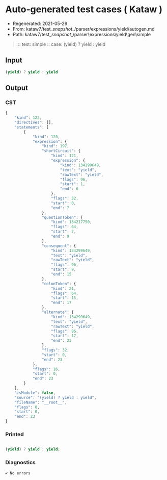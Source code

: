 # Auto-generated test cases ( Kataw )
- Regenerated: 2021-05-29
- From: kataw7/test\__snapshot__/parser/expressions/yield/autogen.md
- Path: kataw7/test\__snapshot__\parser\expressions\yield\gen\simple
> :: test: simple
> :: case: (yield) ? yield : yield
## Input

`````js
(yield) ? yield : yield
`````
## Output

### CST

```javascript
{
    "kind": 122,
    "directives": [],
    "statements": [
        {
            "kind": 120,
            "expression": {
                "kind": 197,
                "shortCircuit": {
                    "kind": 121,
                    "expression": {
                        "kind": 134299649,
                        "text": "yield",
                        "rawText": "yield",
                        "flags": 96,
                        "start": 1,
                        "end": 6
                    },
                    "flags": 32,
                    "start": 0,
                    "end": 7
                },
                "questionToken": {
                    "kind": 134217750,
                    "flags": 64,
                    "start": 7,
                    "end": 9
                },
                "consequent": {
                    "kind": 134299649,
                    "text": "yield",
                    "rawText": "yield",
                    "flags": 96,
                    "start": 9,
                    "end": 15
                },
                "colonToken": {
                    "kind": 21,
                    "flags": 64,
                    "start": 15,
                    "end": 17
                },
                "alternate": {
                    "kind": 134299649,
                    "text": "yield",
                    "rawText": "yield",
                    "flags": 96,
                    "start": 17,
                    "end": 23
                },
                "flags": 32,
                "start": 0,
                "end": 23
            },
            "flags": 16,
            "start": 0,
            "end": 23
        }
    ],
    "isModule": false,
    "source": "(yield) ? yield : yield",
    "fileName": "__root__",
    "flags": 0,
    "start": 0,
    "end": 23
}
```

### Printed

```javascript

(yield) ? yield : yield;
```

### Diagnostics

```javascript
✔ No errors
```

